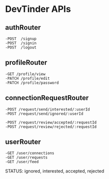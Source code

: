 # DevTinder APIs

## authRouter

    -POST  /signup
    -POST  /signin
    -POST  /logout

## profileRouter

    -GET /profile/view
    -PATCH /profile/edit
    -PATCH /profile/password

## connectionRequestRouter

    -POST /request/send/interested/:userId
    -POST /request/send/ignored/:userId
    
    -POST /request/review/accepted/:requestId
    -POST /request/review/rejected/:requestId

## userRouter

    -GET /user/connections
    -GET /user/requests
    -GET /user/feed

STATUS: ignored, interested, accepted, rejected
